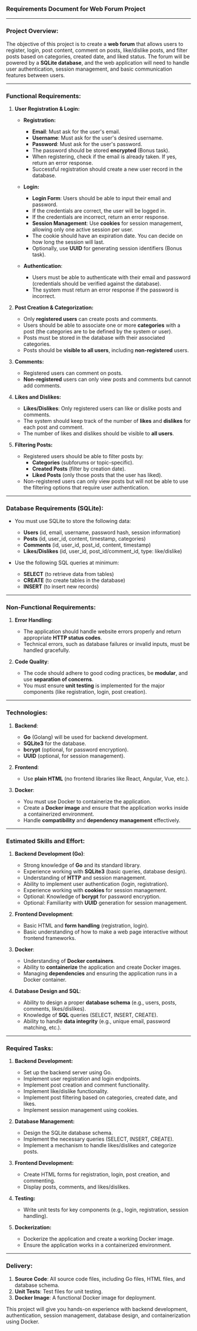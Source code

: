 ### Requirements Document for Web Forum Project

---

### Project Overview:

The objective of this project is to create a **web forum** that allows users to register, login, post content, comment on posts, like/dislike posts, and filter posts based on categories, created date, and liked status. The forum will be powered by a **SQLite database**, and the web application will need to handle user authentication, session management, and basic communication features between users.

---

### Functional Requirements:

1. **User Registration & Login:**
   - **Registration:**
     - **Email**: Must ask for the user's email.
     - **Username**: Must ask for the user's desired username.
     - **Password**: Must ask for the user's password.
     - The password should be stored **encrypted** (Bonus task).
     - When registering, check if the email is already taken. If yes, return an error response.
     - Successful registration should create a new user record in the database.

   - **Login:**
     - **Login Form**: Users should be able to input their email and password.
     - If the credentials are correct, the user will be logged in.
     - If the credentials are incorrect, return an error response.
     - **Session Management**: Use **cookies** for session management, allowing only one active session per user.
     - The cookie should have an expiration date. You can decide on how long the session will last.
     - Optionally, use **UUID** for generating session identifiers (Bonus task).

   - **Authentication**:
     - Users must be able to authenticate with their email and password (credentials should be verified against the database).
     - The system must return an error response if the password is incorrect.

2. **Post Creation & Categorization:**
   - Only **registered users** can create posts and comments.
   - Users should be able to associate one or more **categories** with a post (the categories are to be defined by the system or user).
   - Posts must be stored in the database with their associated categories.
   - Posts should be **visible to all users**, including **non-registered** users.

3. **Comments:**
   - Registered users can comment on posts.
   - **Non-registered** users can only view posts and comments but cannot add comments.

4. **Likes and Dislikes:**
   - **Likes/Dislikes**: Only registered users can like or dislike posts and comments.
   - The system should keep track of the number of **likes** and **dislikes** for each post and comment.
   - The number of likes and dislikes should be visible to **all users**.

5. **Filtering Posts:**
   - Registered users should be able to filter posts by:
     - **Categories** (subforums or topic-specific).
     - **Created Posts** (filter by creation date).
     - **Liked Posts** (only those posts that the user has liked).
   - Non-registered users can only view posts but will not be able to use the filtering options that require user authentication.

---

### Database Requirements (SQLite):

- You must use SQLite to store the following data:
  - **Users** (id, email, username, password hash, session information)
  - **Posts** (id, user_id, content, timestamp, categories)
  - **Comments** (id, user_id, post_id, content, timestamp)
  - **Likes/Dislikes** (id, user_id, post_id/comment_id, type: like/dislike)

- Use the following SQL queries at minimum:
  - **SELECT** (to retrieve data from tables)
  - **CREATE** (to create tables in the database)
  - **INSERT** (to insert new records)

---

### Non-Functional Requirements:

1. **Error Handling**:
   - The application should handle website errors properly and return appropriate **HTTP status codes**.
   - Technical errors, such as database failures or invalid inputs, must be handled gracefully.

2. **Code Quality**:
   - The code should adhere to good coding practices, be **modular**, and use **separation of concerns**.
   - You must ensure **unit testing** is implemented for the major components (like registration, login, post creation).

---

### Technologies:

1. **Backend**:
   - **Go** (Golang) will be used for backend development.
   - **SQLite3** for the database.
   - **bcrypt** (optional, for password encryption).
   - **UUID** (optional, for session management).

2. **Frontend**:
   - Use **plain HTML** (no frontend libraries like React, Angular, Vue, etc.).

3. **Docker**:
   - You must use Docker to containerize the application.
   - Create a **Docker image** and ensure that the application works inside a containerized environment.
   - Handle **compatibility** and **dependency management** effectively.

---

### Estimated Skills and Effort:

1. **Backend Development (Go)**:
   - Strong knowledge of **Go** and its standard library.
   - Experience working with **SQLite3** (basic queries, database design).
   - Understanding of **HTTP** and session management.
   - Ability to implement user authentication (login, registration).
   - Experience working with **cookies** for session management.
   - Optional: Knowledge of **bcrypt** for password encryption.
   - Optional: Familiarity with **UUID** generation for session management.

2. **Frontend Development**:
   - Basic HTML and **form handling** (registration, login).
   - Basic understanding of how to make a web page interactive without frontend frameworks.

3. **Docker**:
   - Understanding of **Docker containers**.
   - Ability to **containerize** the application and create Docker images.
   - Managing **dependencies** and ensuring the application runs in a Docker container.

4. **Database Design and SQL**:
   - Ability to design a proper **database schema** (e.g., users, posts, comments, likes/dislikes).
   - Knowledge of **SQL** queries (SELECT, INSERT, CREATE).
   - Ability to handle **data integrity** (e.g., unique email, password matching, etc.).

---

### Required Tasks:

1. **Backend Development:**
   - Set up the backend server using Go.
   - Implement user registration and login endpoints.
   - Implement post creation and comment functionality.
   - Implement like/dislike functionality.
   - Implement post filtering based on categories, created date, and likes.
   - Implement session management using cookies.

2. **Database Management:**
   - Design the SQLite database schema.
   - Implement the necessary queries (SELECT, INSERT, CREATE).
   - Implement a mechanism to handle likes/dislikes and categorize posts.

3. **Frontend Development:**
   - Create HTML forms for registration, login, post creation, and commenting.
   - Display posts, comments, and likes/dislikes.

4. **Testing:**
   - Write unit tests for key components (e.g., login, registration, session handling).

5. **Dockerization:**
   - Dockerize the application and create a working Docker image.
   - Ensure the application works in a containerized environment.

---

### Delivery:

1. **Source Code**: All source code files, including Go files, HTML files, and database schema.
2. **Unit Tests**: Test files for unit testing.
3. **Docker Image**: A functional Docker image for deployment.

This project will give you hands-on experience with backend development, authentication, session management, database design, and containerization using Docker. 

